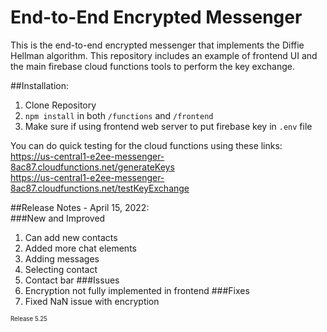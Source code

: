 # End-to-End Encrypted Messenger

This is the end-to-end encrypted messenger that implements the Diffie Hellman algorithm. This repository includes an example of frontend UI
and the main firebase cloud functions tools to perform the key exchange.

##Installation:
1. Clone Repository
2. `npm install` in both `/functions` and `/frontend`
3. Make sure if using frontend web server to put firebase key in `.env` file

You can do quick testing for the cloud functions using these links:  
https://us-central1-e2ee-messenger-8ac87.cloudfunctions.net/generateKeys  
https://us-central1-e2ee-messenger-8ac87.cloudfunctions.net/testKeyExchange

##Release Notes - April 15, 2022:  
###New and Improved  
1. Can add new contacts
2. Added more chat elements
3. Adding messages
4. Selecting contact
5. Contact bar
###Issues
1. Encryption not fully implemented in frontend
###Fixes
1. Fixed NaN issue with encryption

<sub><sub>Release 5.25<sub><sub>
